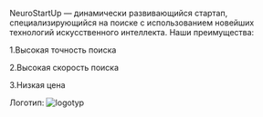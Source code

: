 

NeuroStartUp — динамически развивающийся стартап, специализирующийся на поиске с использованием новейших технологий искусственного интеллекта. Наши преимущества:

1.Высокая точность поиска

2.Высокая скорость поиска

3.Низкая цена

Логотип:
![logotyp](../Captures/logo.png)

